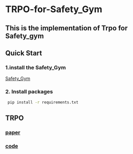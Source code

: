# TRPO-for-Safety_Gym

## This is the implementation of Trpo for Safety_gym



## Quick Start
### 1.install the Safety_Gym
[Safety_Gym](https://github.com/openai/safety-gym)

### 2. Install packages
``` bash
 pip install -r requirements.txt
```

## TRPO
### [paper](http://proceedings.mlr.press/v37/schulman15.pdf)
### [code](https://github.com/ikostrikov/pytorch-trpo)
